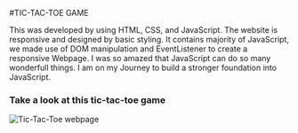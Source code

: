 #TIC-TAC-TOE GAME

This was developed by using HTML, CSS, and JavaScript.
The website is responsive and designed by basic styling.
It contains majority of JavaScript, we made use of DOM manipulation and EventListener to create a responsive Webpage.
I was so amazed that JavaScript can do so many wonderfull things.
I am on my Journey to build a stronger foundation into JavaScript.


<h3>Take a look at this tic-tac-toe game</h3>
<img src="https://github.com/user-attachments/assets/39588425-fa9c-4704-a154-e7384729b479" alt="Tic-Tac-Toe webpage"/>
